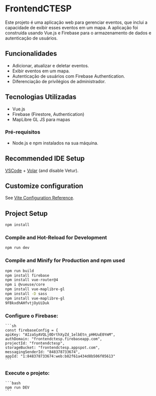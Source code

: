 # FrontendCTESP

Este projeto é uma aplicação web para gerenciar eventos, que inclui a capacidade de exibir esses eventos em um mapa. 
A aplicação foi construída usando Vue.js e Firebase para o armazenamento de dados e autenticação de usuários.

## Funcionalidades

- Adicionar, atualizar e deletar eventos.
- Exibir eventos em um mapa.
- Autenticação de usuários com Firebase Authentication.
- Diferenciação de privilégios de administrador.

## Tecnologias Utilizadas

- Vue.js
- Firebase (Firestore, Authentication)
- MapLibre GL JS para mapas

### Pré-requisitos

- Node.js e npm instalados na sua máquina.

## Recommended IDE Setup

[VSCode](https://code.visualstudio.com/) + [Volar](https://marketplace.visualstudio.com/items?itemName=Vue.volar) (and disable Vetur).

## Customize configuration

See [Vite Configuration Reference](https://vitejs.dev/config/).

## Project Setup

```sh
npm install
```

### Compile and Hot-Reload for Development

```sh
npm run dev
```

### Compile and Minify for Production and npm used

```sh
npm run build
npm install firebase
npm install vue-router@4
npm i @vueuse/core
npm install vue-maplibre-gl
npm install -D sass
npm install vue-maplibre-gl
9FBkxdhAHfvtjOyUiDuk
```
### Configure o Firebase:

    ```sh
    const firebaseConfig = {
    apiKey: "AIzaSyAVQLj0DrthXyZd_1elbEtn_pHHUuE0YmM",
    authDomain: "frontendctesp.firebaseapp.com",
    projectId: "frontendctesp",
    storageBucket: "frontendctesp.appspot.com",
    messagingSenderId: "848378733674",
    appId: "1:848378733674:web:b82f61a434d8b506f05613"
    ```

### Execute o projeto:

    ```bash
    npm run DEV
    ```